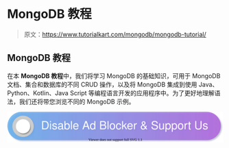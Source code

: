 # MongoDB 教程

> 原文：<https://www.tutorialkart.com/mongodb/mongodb-tutorial/>

## MongoDB 教程

在本 **MongoDB 教程**中，我们将学习 MongoDB 的基础知识，可用于 MongoDB 文档、集合和数据库的不同 CRUD 操作，以及将 MongoDB 集成到使用 Java、Python、Kotlin、Java Script 等编程语言开发的应用程序中。为了更好地理解语法，我们还将带您浏览不同的 MongoDB 示例。

[![](img/925da31b32d6bc3827932f6c8afb11bb.png)](https://www.tutorialkart.com/)